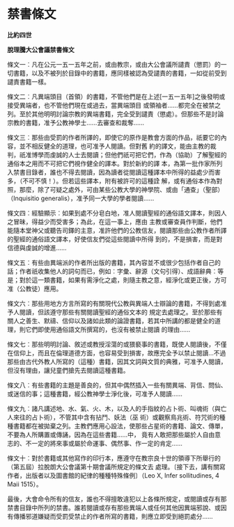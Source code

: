 # 禁書條文


**比約四世**

**脫理騰大公會議禁書條文**





條文一︰凡在公元一五一五年之前，或由教宗，或由大公會議所譴責（懲罰）的一切書籍，以及不被列於目錄中的書籍，應同樣被認為受譴責的書籍，一如從前受到譴責書籍一樣。

條文二︰凡異端頭目（首領）的書籍，不管他們是在上述[一五一五年]之後發明或接受異端者，也不管他們現在或過去，當異端頭目
或領袖者……都完全在被禁之列。至於其他明明討論宗教的異端書籍，完全受到譴責（懲處）。但那些不是討論宗教的書籍，准予公教神學士……去審查和裁奪……

條文三︰那些由受罰的作者所譯的，即使它的原作是教會方面的作品，祇要它的內容，並不相反健全的道理，也可准予人閱讀。但對舊
約的譯文，能由主教的裁判，祇准博學而虔誠的人士去閱讀；但他們祇可把它們，作為（協助）了解聖經的通俗本之用而不可把它們視作健全的譯本。對於新約的譯
本，為第一批作家所列入禁書目錄者，誰也不得去閱讀，因為讀者從閱讀這種譯本中所得的益處少而害多，（不可不慎！）。但若這些譯本，附有被許可的這種詮
解，或有通俗本作為對照，那麼，除了可疑之處外，可由某些公教大學的神學院、或由「通查」（聖部）（Inquisitio 
generalis），准予同一大學的學者閱讀……

條文四︰經驗顯示︰如果到處不分皂白地，准人閱讀聖經的通俗語文譯本，則因人之冒昧，得益少而受害多；為此，在這一事上，應由
主教或審查員作判斷，他們能隨本堂神父或聽告司鐸的主意，准許他們的公教信友，閱讀那些由公教作者所譯的聖經的通俗語文譯本，好使信友們從這些閱讀中所得
到的，不是損害，而是對信德與虔誠的增進……

條文五︰有些由異端派的作者所出版的書籍，其內容並不或很少包括作者自己的話；作者祇收集他人的詞句而已，例如︰字彙、辭源（文句引得）、成語辭典︰等是；對於這一類書籍，如果有需淨化之處，則隨主教之意，經淨化或更正後，方可准（公教徒）應用。

條文六︰那些用地方方言所寫的有關現代公教與異端人士辯論的書籍，不得到處准予人閱讀，但該遵守那些有關閱讀聖經的通俗文本的
規定去處理之。至於那些有關人之善生、默禱、信仰以及諸如此類的論證書籍，若其中所講的都是健全的道理，則它們即使用通俗語文所撰寫的，也沒有被禁止閱讀
的理由……

條文七︰那些明明討論、敘述或教授淫蕩的或猥褻事的書籍，既使人閱讀後，不僅在信仰上，而且在倫理道德方面，也容易受到損害，故應完全予以禁止閱讀…不過那些由古代外教人所寫的（這種）書籍，因其文詞與文質的典雅，可准予人閱讀，但沒有理由，讓兒童們搶先去閱讀這種書籍。

條文八︰有些書籍的主題是善良的，但其中偶然插入一些有關異端、背信、問仙、或迷信的事；這種書籍，經公教神學士淨化後，可准予人閱讀……

條文九︰諸凡講述地、水、氣、火、木，以及人的手指紋的占卜術、叫魂術（與亡人來往的占卜術），不管其中含有拈鬥、妖法（巫
術）或觀察鳥兆術、符咒術的種種書籍都在被拋棄之列。主教們應用心設法，使那些占星術的書籍、論文、傳單，不要為人所購置或傳誦，因為在這些書籍……中，
竟有人敢把那些屬於人自由意志的、不一定的將來事或屬於命運事、偶然事、作一定的肯定……

條文十︰對於書籍或其他寫作的印行本，應遵守在教宗良十世的領導下所舉行的（第五屆）拉脫朗大公會議第十期會議所規定的條文去
處理。〔接下去，講有關寫作者，出版者以及圖書館的紀律的種種特殊條例〕（Leo X, Infer sollitudines, 4 Maii 
1515）。

最後，大會命令所有的信友，誰也不得擅敢違犯以上各條所規定，或閱讀或存有那禁書目錄中所列的禁書。誰若閱讀或存有那些異端人或任何其他因異端邪說、或因有傳播邪道嫌疑而受罰受禁止的作者所寫的書籍，則應立即受到絕罰處分……

